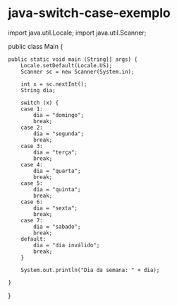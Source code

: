 # java-switch-case-exemplo

import java.util.Locale;
import java.util.Scanner;

public class Main {
	
	public static void main (String[] args) {
		Locale.setDefault(Locale.US);
		Scanner sc = new Scanner(System.in);
		
		int x = sc.nextInt();
		String dia;
		
		switch (x) {
		case 1:
			dia = "domingo";
			break;
		case 2:
			dia = "segunda";
			break;
		case 3:
			dia = "terça";
			break;
		case 4:
			dia = "quarta";
			break;
		case 5:
			dia = "quinta";
			break;
		case 6: 
			dia = "sexta";
			break;
		case 7:
			dia = "sabado";
			break;
		default:
			dia = "dia inválido";
			break;
		}
		
		System.out.println("Dia da semana: " + dia);
		
	}
}
